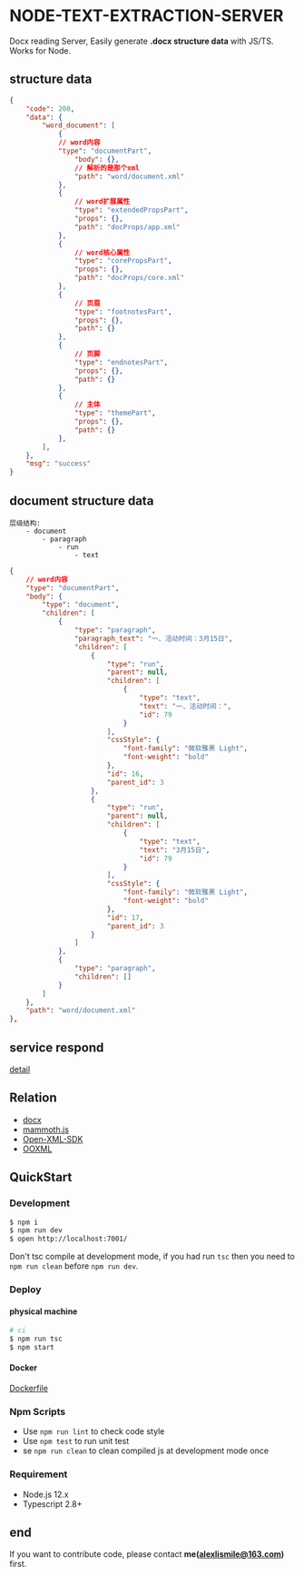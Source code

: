 # NODE-TEXT-EXTRACTION-SERVER

Docx reading Server, Easily generate **.docx structure data**  with JS/TS. Works for Node.

## structure data
```json
{
    "code": 200,
	"data": {
        "word_document": [
            {
            // word内容
            "type": "documentPart",
                "body": {},
                // 解析的是那个xml
                "path": "word/document.xml" 
            },
            {   
                // word扩展属性
                "type": "extendedPropsPart",
                "props": {},
                "path": "docProps/app.xml"
            },
            {
                // word核心属性
                "type": "corePropsPart",
                "props": {},
                "path": "docProps/core.xml"
            },
            {
                // 页眉
                "type": "footnotesPart",
                "props": {},
                "path": {}
            },
            {
                // 页脚
                "type": "endnotesPart",
                "props": {},
                "path": {}
            },
            {
                // 主体
                "type": "themePart",
                "props": {},
                "path": {}
            },
        ],
    },
    "msg": "success"
}
```


## document structure data

```
层级结构:
    - document
        - paragraph
            - run
                - text
```

```json
{
    // word内容
    "type": "documentPart",
    "body": {
        "type": "document",
        "children": [
            {
                "type": "paragraph",
                "paragraph_text": "一、活动时间：3月15日",
                "children": [
                    {
                        "type": "run",
                        "parent": null,
                        "children": [
                            {
                                "type": "text",
                                "text": "一、活动时间：",
                                "id": 79
                            }
                        ],
                        "cssStyle": {
                            "font-family": "微软雅黑 Light",
                            "font-weight": "bold"
                        },
                        "id": 16,
                        "parent_id": 3
                    },
                    {
                        "type": "run",
                        "parent": null,
                        "children": [
                            {
                                "type": "text",
                                "text": "3月15日",
                                "id": 79
                            }
                        ],
                        "cssStyle": {
                            "font-family": "微软雅黑 Light",
                            "font-weight": "bold"
                        },
                        "id": 17,
                        "parent_id": 3
                    }
                ]
            },
            {
                "type": "paragraph",
                "children": []
            }
        ]
    },
    "path": "word/document.xml" 
},
```

## service respond
[detail](./detail.json)

## Relation

- [docx](https://github.com/dolanmiu/docx)
- [mammoth.js](https://github.com/mwilliamson/mammoth.js)
- [Open-XML-SDK](https://github.com/OfficeDev/Open-XML-SDK)
- [OOXML](http://officeopenxml.com/)

## QuickStart

### Development

```bash
$ npm i
$ npm run dev
$ open http://localhost:7001/
```

Don't tsc compile at development mode, if you had run `tsc` then you need to `npm run clean` before `npm run dev`.

### Deploy

####  physical machine
```bash
# ci
$ npm run tsc
$ npm start
```

#### Docker
[Dockerfile](./script/Dockerfile)


### Npm Scripts

- Use `npm run lint` to check code style
- Use `npm test` to run unit test
- se `npm run clean` to clean compiled js at development mode once

### Requirement

- Node.js 12.x
- Typescript 2.8+

## end

If you want to contribute code, please contact **me(alexlismile@163.com)** first.
